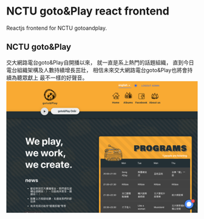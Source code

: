 # NCTU goto&Play react frontend
Reactjs frontend for NCTU gotoandplay.
## NCTU goto&Play
交大網路電台goto&Play自開播以來，
就一直是系上熱門的話題組織，
直到今日電台組織架構及人數持續增長茁壯，
相信未來交大網路電台goto&Play也將會持續為聽眾獻上
最不一樣的好聲音。
![](docs/thumbnail.png)
